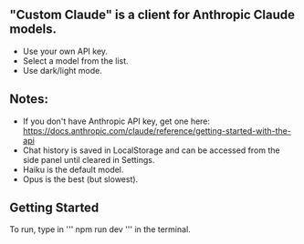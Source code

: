 ## "Custom Claude" is a client for Anthropic Claude models.

- Use your own API key.
- Select a model from the list.
- Use dark/light mode.

## Notes:

- If you don't have Anthropic API key, get one here: https://docs.anthropic.com/claude/reference/getting-started-with-the-api
- Chat history is saved in LocalStorage and can be accessed from the side panel until cleared in Settings.
- Haiku is the default model.
- Opus is the best (but slowest).

## Getting Started

To run, type in ''' npm run dev ''' in the terminal.